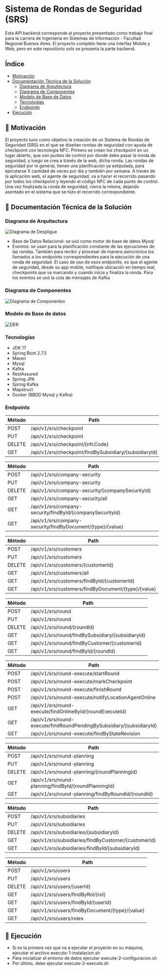 # Sistema de Rondas de Seguridad (SRS) 

   Esta API backend corresponde al proyecto presentado como trabajo final para la carrera de Ingeniería en Sistemas de Información - Facultad Regional Buenos Aires.
El proyecto completo tiene una interfaz Mobile y Web, pero en este repositorio solo se presenta la parte backend.

## Índice

- [Motivación](#-motivacin)
- [Documentación Técnica de la Solución](#-documentacin-tcnica-de-la-solucin)
  - [Diagrama de Arquitectura](#diagrama-de-arquitectura)
  - [Diagrama de Componentes](#diagrama-de-componentes)
  - [Modelo de Base de Datos](#-modelo-de-base-de-datos)
  - [Tecnologías](#-tecnologas)
  - [Endpoints](#-endpoints)
- [Ejecución](#-ejecucin)

## 🚀 Motivación

   El proyecto tuvo como objetivo la creación de un Sistema de Rondas de Seguridad (SRS) en el que se diseñan rondas de seguridad con ayuda de checkpoint con tecnología NFC.
Primero se crean los checkpoint en un lugar abierto, que son puntos de control por donde debe pasar la ronda de seguridad, y luego se crea a través de la web, dicha ronda.
Las rondas de seguridad por lo general, tienen una planificación ya estipulada, para ejecutarse X cantidad de veces por día y también por semana. 
A través de la aplicación web, el agente de seguridad, va a hacer el recorrido pasando por todos los checkpoint y leyendo el código NFC de cada punto de control. 
Una vez finalizada la ronda de seguridad, cierra la misma, dejando asentado en el sistema que se hizo el recorrido correspondiente. 

## 🚀 Documentación Técnica de la Solución
### Diagrama de Arquitectura
![Diagrama de Despligue](https://github.com/jonathanvictorica/api-sistema-rondas-seguridad-srs/blob/develop/doc/Arquitectura.png)


* Base de Datos Relacional: se usó como motor de base de datos Mysql
* Eventos: se usan para la planificación constante de las ejecuciones de las rondas. También para recibir y procesar de manera asincrónica
los llamados a los endpoints correspondientes para la ejecución de una ronda de seguridad. El caso de uso de esos endpoints, es que el agente de seguridad,
desde su app mobile, notifique ubicación en tiempo real, checkpoints que va marcando y cuando inicia y finaliza la ronda. 
Para los eventos se usó la cola de mensajes de Kafka

### Diagrama de Componentes
![Diagrama de Componentes](https://github.com/jonathanvictorica/api-sistema-rondas-seguridad-srs/blob/develop/doc/componentes.png)



### Modelo de Base de datos
![DER](https://github.com/jonathanvictorica/api-sistema-rondas-seguridad-srs/blob/develop/doc/der.png)



###  Tecnologías

* JDK 17
* Spring Boot 2.7.5
* Maven
* Mysql
* Kafka
* RestAssured
* Spring JPA
* Spring Kafka
* Mapstruct
* Docker (BBDD Mysql y Kafka)

###  Endpoints

<table>
<thead><tr><th>Método</th><th>Path</th></tr></thead>
<tbody>
  <tr><td>POST    </td><td>/api/v1/srs/checkpoint </td></tr>
  <tr><td>PUT     </td><td>/api/v1/srs/checkpoint </td></tr>
  <tr><td>DELETE  </td><td>/api/v1/srs/checkpoint/{nfcCode} </td></tr>
  <tr><td>GET     </td><td>/api/v1/srs/checkpoint/findBySubsidiary/{subsidiaryId} </td></tr>
</tbody>
</table>


<table>
<thead><tr><th>Método</th><th>Path</th></tr></thead>
<tbody>
  <tr><td>POST    </td><td>/api/v1/srs/company-security</td></tr>
  <tr><td>PUT     </td><td>/api/v1/srs/company-security</td></tr>
  <tr><td>DELETE  </td><td>/api/v1/srs/company-security/{companySecurityId}</td></tr>
  <tr><td>GET     </td><td>/api/v1/srs/company-security/all</td></tr>
  <tr><td>GET     </td><td>/api/v1/srs/company-security/findById/{companySecurityId}</td></tr>
  <tr><td>GET     </td><td>/api/v1/srs/company-security/findByDocument/{type}/{value}</td></tr>
</tbody>
</table>

<table>
<thead><tr><th>Método</th><th>Path</th></tr></thead>
<tbody>
  <tr><td>POST   </td><td>  /api/v1/srs/customers</td></tr>
  <tr><td>PUT    </td><td>  /api/v1/srs/customers</td></tr>
  <tr><td>DELETE </td><td> /api/v1/srs/customers/{customerId}</td></tr>
  <tr><td>GET    </td><td> /api/v1/srs/customers/all</td></tr>
  <tr><td>GET    </td><td> /api/v1/srs/customers/findById/{customerId}</td></tr>
  <tr><td>GET    </td><td> /api/v1/srs/customers/findByDocument/{type}/{value}</td></tr>
</tbody>
</table>


<table>
<thead><tr><th>Método</th><th>Path</th></tr></thead>
<tbody>
  <tr><td>POST   </td><td>/api/v1/srs/round</td></tr>
  <tr><td>PUT    </td><td>/api/v1/srs/round</td></tr>
  <tr><td>DELETE </td><td>/api/v1/srs/round/{roundId}</td></tr>
  <tr><td>GET    </td><td>/api/v1/srs/round/findBySubsidiary/{subsidiaryId}</td></tr>
  <tr><td>GET    </td><td>/api/v1/srs/round/findByCustomer/{customerId}</td></tr>
  <tr><td>GET    </td><td>/api/v1/srs/round/findById/{roundId}</td></tr>
</tbody>
</table>


<table>
<thead><tr><th>Método</th><th>Path</th></tr></thead>
<tbody>
  <tr><td>POST</td><td> /api/v1/srs/round-execute/startRound</td></tr>
  <tr><td>POST</td><td> /api/v1/srs/round-execute/markCheckpoint</td></tr>
  <tr><td>POST</td><td> /api/v1/srs/round-execute/finishRound</td></tr>
  <tr><td>POST</td><td> /api/v1/srs/round-execute/notifyLocationAgentOnline</td></tr>
  <tr><td>GET </td><td>/api/v1/srs/round-execute/findOnlineById/{roundExecuteId}</td></tr>
  <tr><td>GET </td><td>/api/v1/srs/round-execute/findRoundPendingBySubsidiary/{subsidiaryId}</td></tr>
  <tr><td>GET </td><td>/api/v1/srs/round-execute/findByStateRevision</td></tr>
</tbody>
</table>


<table>
<thead><tr><th>Método</th><th>Path</th></tr></thead>
<tbody>
  <tr><td>POST  </td><td> /api/v1/srs/round-planning</td></tr>
  <tr><td>PUT   </td><td> /api/v1/srs/round-planning</td></tr>
  <tr><td>DELETE</td><td> /api/v1/srs/round-planning/{roundPlanningId}</td></tr>
  <tr><td>GET   </td><td> /api/v1/srs/round-planning/findById/{roundPlanningId}</td></tr>
  <tr><td>GET   </td><td> /api/v1/srs/round-planning/findByRoundId/{roundId}</td></tr>
</tbody>
</table>


<table>
<thead><tr><th>Método</th><th>Path</th></tr></thead>
<tbody>
  <tr><td>POST   </td><td>/api/v1/srs/subsidiaries</td></tr>
  <tr><td>PUT    </td><td>/api/v1/srs/subsidiaries</td></tr>
  <tr><td>DELETE </td><td>/api/v1/srs/subsidiaries/{subsidiaryId}</td></tr>
  <tr><td>GET    </td><td>/api/v1/srs/subsidiaries/findByCustomer/{customerId}</td></tr>
  <tr><td>GET    </td><td>/api/v1/srs/subsidiaries/findById/{subsidiaryId}</td></tr>
</tbody>
</table>


<table>
<thead><tr><th>Método</th><th>Path</th></tr></thead>
<tbody>
  <tr><td>POST   </td><td>/api/v1/srs/users</td></tr>
  <tr><td>PUT    </td><td>/api/v1/srs/users</td></tr>
  <tr><td>DELETE </td><td>/api/v1/srs/users/{userId}</td></tr>
  <tr><td>GET    </td><td>/api/v1/srs/users/findByRol/{rol}</td></tr>
  <tr><td>GET    </td><td>/api/v1/srs/users/findById/{userId}</td></tr>
  <tr><td>GET    </td><td>/api/v1/srs/users/findByDocument/{type}/{value}</td></tr>
  <tr><td>GET    </td><td>/api/v1/srs/users/roles</td></tr>
</tbody>
</table>


## 🚀 Ejecución

* Si es la primera vez que va a ejecutar el proyecto en su máquina, ejecutar el archivo execute-1-instalacion.sh
* Para inicializar el entorno de datos ejecutar execute-2-configuracion.sh
* Por último, debe ejecutar execute-3-execute.sh





